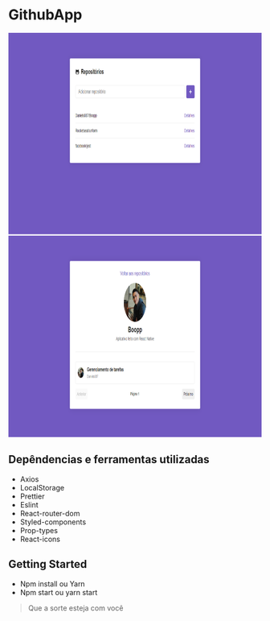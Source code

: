 # GithubApp
<img src="https://github.com/Daniels887/GithubApp/blob/master/Telas/Main.PNG" alt="Main" width="865" height="400" /> <img src="https://github.com/Daniels887/GithubApp/blob/master/Telas/Repository.PNG" alt="Repository" width="865" height="400" />

## Depêndencias e ferramentas utilizadas
* Axios
* LocalStorage
* Prettier
* Eslint
* React-router-dom
* Styled-components
* Prop-types
* React-icons

## Getting Started
* Npm install ou Yarn
* Npm start ou yarn start

> Que a sorte esteja com você
